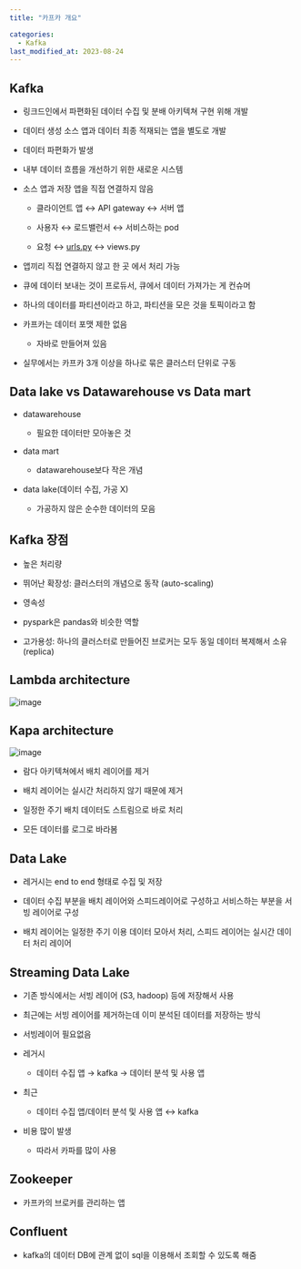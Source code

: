 ```yaml
---
title: "카프카 개요"

categories:
  - Kafka
last_modified_at: 2023-08-24
---
```


Kafka
-----

*   링크드인에서 파편화된 데이터 수집 및 분배 아키텍쳐 구현 위해 개발

*   데이터 생성 소스 앱과 데이터 최종 적재되는 앱을 별도로 개발

*   데이터 파편화가 발생

*   내부 데이터 흐름을 개선하기 위한 새로운 시스템

*   소스 앱과 저장 앱을 직접 연결하지 않음
    
    *   클라이언트 앱 ↔ API gateway ↔ 서버 앱
    
    *   사용자 ↔ 로드밸런서 ↔ 서비스하는 pod
    
    *   요청 ↔ [urls.py](http://urls.py) ↔ views.py

*   앱끼리 직접 연결하지 않고 한 곳 에서 처리 가능

*   큐에 데이터 보내는 것이 프로듀서, 큐에서 데이터 가져가는 게 컨슈머

*   하나의 데이터를 파티션이라고 하고, 파티션을 모은 것을 토픽이라고 함

*   카프카는 데이터 포맷 제한 없음
    *   자바로 만들어져 있음

*   실무에서는 카프카 3개 이상을 하나로 묶은 클러스터 단위로 구동

Data lake vs Datawarehouse vs Data mart
---------------------------------------

*   datawarehouse
    *   필요한 데이터만 모아놓은 것

*   data mart
    *   datawarehouse보다 작은 개념

*   data lake(데이터 수집, 가공 X)
    *   가공하지 않은 순수한 데이터의 모음

Kafka 장점
--------

*   높은 처리량

*   뛰어난 확장성: 클러스터의 개념으로 동작 (auto-scaling)

*   영속성

*   pyspark은 pandas와 비슷한 역할

*   고가용성: 하나의 클러스터로 만들어진 브로커는 모두 동일 데이터 복제해서 소유 (replica)

Lambda architecture
-------------------

![image](https://github.com/eunhabaek/eunhabaek.github.io/assets/67853963/06d14b21-9d44-4e10-9d5e-dd13c5f6b93b)


Kapa architecture
-----------------

![image](https://github.com/eunhabaek/eunhabaek.github.io/assets/67853963/211a66c2-8313-466b-b4db-2426d2001e84)


*   람다 아키텍쳐에서 배치 레이어를 제거

*   배치 레이어는 실시간 처리하지 않기 때문에 제거

*   일정한 주기 배치 데이터도 스트림으로 바로 처리

*   모든 데이터를 로그로 바라봄

Data Lake
---------

*   레거시는 end to end 형태로 수집 및 저장

*   데이터 수집 부분을 배치 레이어와 스피드레이어로 구성하고 서비스하는 부분을 서빙 레이어로 구성

*   배치 레이어는 일정한 주기 이용 데이터 모아서 처리, 스피드 레이어는 실시간 데이터 처리 레이어

Streaming Data Lake
-------------------

*   기존 방식에서는 서빙 레이어 (S3, hadoop) 등에 저장해서 사용

*   최근에는 서빙 레이어를 제거하는데 이미 분석된 데이터를 저장하는 방식

*   서빙레이어 필요없음

*   레거시
    *   데이터 수집 앱 → kafka → 데이터 분석 및 사용 앱

*   최근
    *   데이터 수집 앱/데이터 분석 및 사용 앱 ↔ kafka

*   비용 많이 발생
    *   따라서 카파를 많이 사용

Zookeeper
---------

*   카프카의 브로커를 관리하는 앱

Confluent
---------

*   kafka의 데이터 DB에 관계 없이 sql을 이용해서 조회할 수 있도록 해줌
